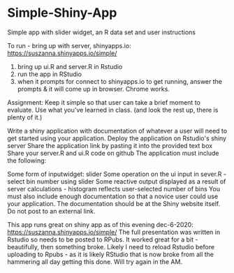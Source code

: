 # Simple-Shiny-App
Simple app with slider widget, an R data set and user instructions

To run - bring up with server, shinyapps.io: https://suszanna.shinyapps.io/simple/
1) bring up ui.R and server.R in Rstudio
2) run the app in RStudio
3) when it prompts for connect to shinyapps.io to get running, answer the prompts & it will come up in browser. Chrome works.

Assignment:
Keep it simple so that user can take a brief moment to evaluate. Use what you've learned in class. (and look the rest up, there is plenty of it.)

Write a shiny application with documentation of whatever a user will need to get started using your application.
Deploy the application on Rstudio's shiny server
Share the application link by pasting it into the provided text box
Share your server.R and ui.R code on github
The application must include the following:

Some form of inputwidget: slider
Some operation on the ui input in sever.R - select bin number using slider
Some reactive output displayed as a result of server calculations - histogram reflects user-selected number of bins
You must also include enough documentation so that a novice user could use your application.
The documentation should be at the Shiny website itself. Do not post to an external link.

This app runs great on shiny app as of this evening dec-6-2020:  https://suszanna.shinyapps.io/simple/
The full presentation was written in Rstudio so needs to be posted to RPubs. It worked great for a bit - beautifully, then something broke. Likely I need to reload Rstudio before uploading to Rpubs - as it is likely RStudio that is now broke from all the hammering all day getting this done.  Will try again in the AM.
